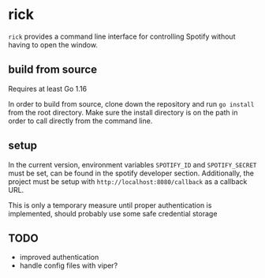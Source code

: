 # rick

`rick` provides a command line interface for controlling Spotify without having to open the window.

## build from source
Requires at least Go 1.16

In order to build from source, clone down the repository and run `go install` from the root directory.
Make sure the install directory is on the path in order to call directly from the command line.


## setup
In the current version, environment variables `SPOTIFY_ID` and `SPOTIFY_SECRET` must be set, can be found in the spotify developer section.
Additionally, the project must be setup with `http://localhost:8080/callback` as a callback URL.

This is only a temporary measure until proper authentication is implemented, should probably use some safe credential storage 

## TODO
* improved authentication
* handle config files with viper?

